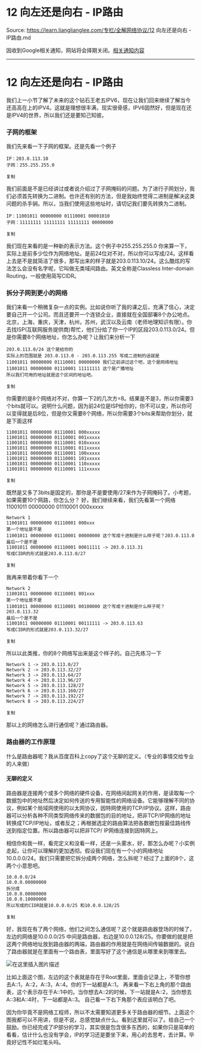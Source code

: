 # 12 向左还是向右 - IP路由 

Source: https://learn.lianglianglee.com/专栏/全解网络协议/12 向左还是向右 - IP路由.md

因收到Google相关通知，网站将会择期关闭。[相关通知内容](https://lumendatabase.org/notices/44265620)

---

# 12 向左还是向右 - IP路由

我们上一小节了解了未来的这个钻石王老五IPV6，现在让我们回来继续了解当今还高高在上的IPV4。这就是理想很丰满，现实很骨感，IPV6固然好，但是现在还是IPV4的世界，所以我们还是要知己知彼。

### 子网的框架

我们先来看一下子网的框架。还是先看一个例子

```
IP：203.0.113.10
子网：255.255.255.0

复制

```

我们前面是不是已经讲过或者说介绍过了子网掩码的问题。为了进行子网划分，我们必须首先转换为二进制。也许还有别的方法，但是我始终觉得二进制是解决这类问题的杀手锏。所以，当我们使用这些地址时，请切记我们要先转换为二进制。

```
IP：11001011 00000000 01110001 00001010
子网：11111111 11111111 11111111 00000000

复制

```

我们现在来看的是一种新的表示方法。这个例子中255.255.255.0 你来算一下，实际上是前多少位作为网络地址。是前24位对不对，所以你可以写成/24。这样看上去是不是就简洁了很多，那写出来的样子就是203.0.113.10/24。这么酷炫的写法怎么会没有名字呢，它叫做无类域间路由。英文全称是Classless Inter-domain Routing，一般使用简写CIDR。

### 拆分子网到更小的网络

我们来看一个稍微复杂一点的实例。比如说你听了我的课之后，充满了信心，决定要自己开一个公司。而且还要开一个连锁企业，直接就在全国部署8个办公地点。北京，上海，重庆，天津，杭州，苏州，武汉以及云南（老师地理知识有限）。你去找ISP(互联网服务提供商)帮忙，他们分给了你一个IP的区段203.0.113.0/24。但是你需要8个网络地址，你怎么办呢？让我们来分析一下

```
203.0.113.0/24 这个是给你的
实际上的范围就是 203.0.113.0 - 203.0.113.255 写成二进制的话就是
11001011 00000000 01110001 00000000 我们之前讲过这个吧，这个是网络地址
11001011 00000000 01110001 11111111 这个是广播地址
所以我们可用的地址就是这个区间的地址吧。

复制

```

你需要的是8个网络对不对，你算一下2的几次方=8。结果是不是3，所以你需要3个bits就可以。说明什么问题，因为前24位是ISP给你的，你不可以变，所以你可以变得就是后8位，但是你又需要8个网络，所以你需要3个bits来帮助你划分，就是下面这样

```
11001011 00000000 01110001 000xxxxx
11001011 00000000 01110001 001xxxxx
11001011 00000000 01110001 010xxxxx
11001011 00000000 01110001 011xxxxx
11001011 00000000 01110001 100xxxxx
11001011 00000000 01110001 101xxxxx
11001011 00000000 01110001 110xxxxx
11001011 00000000 01110001 111xxxxx

复制

```

既然是又多了3bits是固定的，那你是不是要使用/27来作为子网掩码了。小考题，如果需要10个网路，你怎么分？ 好，我们继续来看，我们先看第一个网络11001011 00000000 01110001 000xxxxx

```
Network 1
11001011 00000000 01110001 000xxx
第一个地址是不是
11001011 00000000 01110001 00000000 这个写成十进制是什么样子呢？203.0.113.0
最后一个是不是
11001011 00000000 01110001 00011111 -> 203.0.113.31
写成CIDR的形式就是203.0.113.0/27

复制

```

我再来带着你看下一个

```
Network 2
11001011 00000000 01110001 001xxx
第一个地址是不是
11001011 00000000 01110001 00100000 这个写成十进制是什么样子呢？203.0.113.32
最后一个是不是
11001011 00000000 01110001 00111111 -> 203.0.113.63
写成CIDR的形式就是203.0.113.32/27

复制

```

所以以此类推，你的8个网络写出来是这个样子的。自己先练习一下

```
Network 1 -> 203.0.113.0/27
Network 2 -> 203.0.113.32/27
Network 3 -> 203.0.113.64/27
Network 4 -> 203.0.113.96/27
Network 5 -> 203.0.113.128/27
Network 6 -> 203.0.113.160/27
Network 7 -> 203.0.113.192/27
Network 8 -> 203.0.113.224/27

复制

```

那以上的网络怎么进行通信呢？通过路由器。

### 路由器的工作原理

什么是路由器呢？我从百度百科上copy了这个无聊的定义。（专业的事情交给专业的人来做）

#### 无聊的定义

路由器是连接两个或多个网络的硬件设备，在网络间起网关的作用，是读取每一个数据包中的地址然后决定如何传送的专用智能性的网络设备。它能够理解不同的协议，例如某个局域网使用的以太网协议，因特网使用的TCP/IP协议。这样，路由器可以分析各种不同类型网络传来的数据包的目的地址，把非TCP/IP网络的地址转换成TCP/IP地址，或者反之；再根据选定的路由算法把各数据包按最佳路线传送到指定位置。所以路由器可以把非TCP/ IP网络连接到因特网上。

相信你和我一样，看完定义和没看一样，还是一头雾水，好，那怎么办呢？小实例走起，让你可以理解的更加透彻。假设我们现在有一个小的网络地址10.0.0.0/24。我们只需要把它拆分成两个网络，怎么拆呢？经过了上面的8个，这两个小意思吧。

```
10.0.0.0/24
10.0.0.00000000
拆分成
10.0.0.00000000
10.0.0.10000000
所以写成的CIDR就是10.0.0.0/25 和10.0.0.128/25

复制

```

好，我现在有了两个网络，他们之间怎么通信呢？这个就是路由器登场的时候了，左边的网络是10.0.0.0/25 中间是路由器，右边是10.0.0.128/25。你要做的就是把这两个网络地址放到路由器的两端，路由器的作用就是在网络间传输数据的。说白了路由器就是在里面有一个路由表，里面写好了这个通信是从哪里来到哪里去。

![在这里插入图片描述](assets/20210127154314846.png)

比如上面这个图，左边的这个表就是存在于Root里面，里面会记录上，不管你想去A::1，A::2，A::3，A::4。你的下一站都是A::1。 再来看一下右上角的那个路由表，这个表示存在于A::1中的。当你想去A::2的时候，下一站就是A::2，当你想去A::3和A::4时，下一站都是A::3。 自己看一下右下角那个表应该明白了吧。

因为你毕竟不是网络工程师，所以不太需要知道更多关于路由器的细节。上面这个图我都可以不用讲，但是不说，总感觉缺点什么。看到这里就可以了。给自己一个鼓励。你已经完成了IP部分的学习，其实很是包含很多东西的，如果你只是简单的看看，估计什么也没有学会，IP的学习还是要坐下来，用心的去思考，去计算。毕竟好记性不如烂笔头吗。